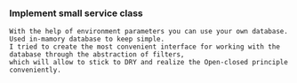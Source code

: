### Implement small service class

    With the help of environment parameters you can use your own database. Used in-mamory database to keep simple.
    I tried to create the most convenient interface for working with the database through the abstraction of filters,
    which will allow to stick to DRY and realize the Open-closed principle conveniently.

